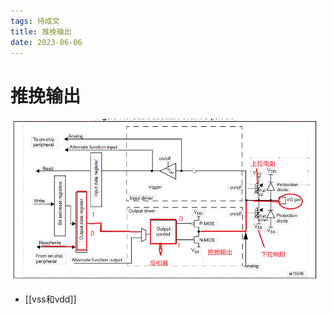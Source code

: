 ```yaml
---
tags: 待成文
title: 推挽输出
date: 2023-06-06
---
```

# 推挽输出
![](assets/20230606115207916.png)

- [[vss和vdd]]